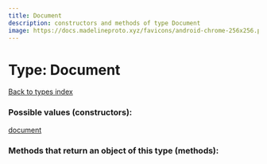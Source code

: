 ```yaml
---
title: Document
description: constructors and methods of type Document
image: https://docs.madelineproto.xyz/favicons/android-chrome-256x256.png
---
```

# Type: Document  
[Back to types index](index.md)



### Possible values (constructors):

[document](../constructors/document.md)  



### Methods that return an object of this type (methods):



